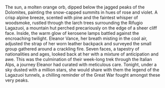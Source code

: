 The sun, a molten orange orb, dipped below the jagged peaks of the Dolomites, painting the snow-capped summits in hues of rose and violet.  A crisp alpine breeze, scented with pine and the faintest whisper of woodsmoke, rustled through the larch trees surrounding the Rifugio Lagazuoi, a mountain hut perched precariously on the edge of a sheer cliff face. Inside, the warm glow of kerosene lamps battled against the encroaching twilight.  Eleanor Vance, her breath misting in the cool air, adjusted the strap of her worn leather backpack and surveyed the small group gathered around a crackling fire.  Seven faces, a tapestry of nationalities and ages, looked back at her with a mixture of anticipation and awe.  This was the culmination of their week-long trek through the Italian Alps, a journey Eleanor had curated with meticulous care.  Tonight, under a sky dusted with a million stars, she would share with them the legend of the Lagazuoi tunnels, a chilling reminder of the Great War fought amongst these very peaks.

